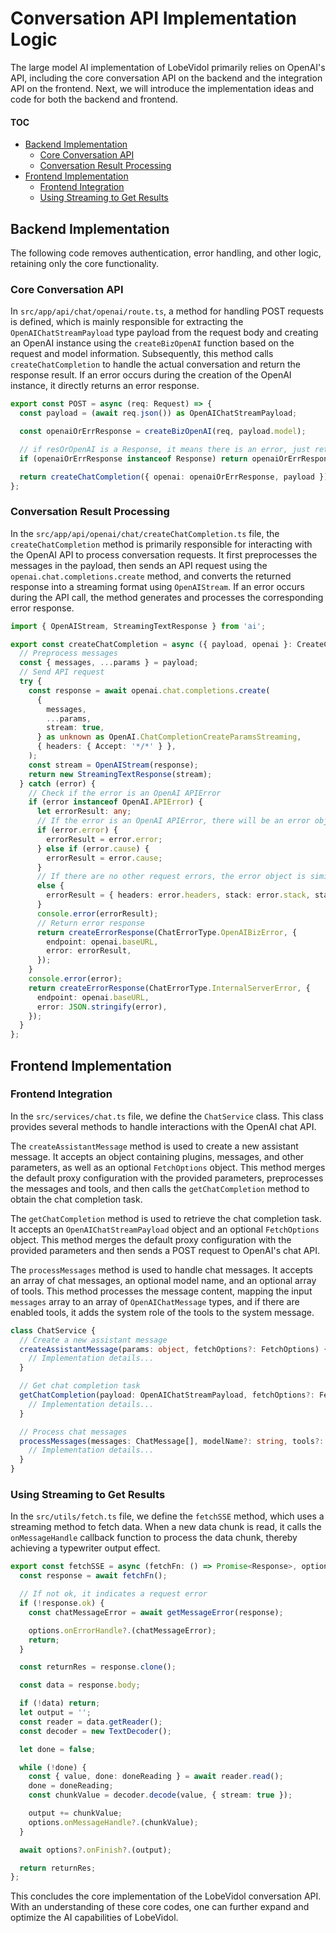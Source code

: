 # Conversation API Implementation Logic

The large model AI implementation of LobeVidol primarily relies on OpenAI's API, including the core conversation API on the backend and the integration API on the frontend. Next, we will introduce the implementation ideas and code for both the backend and frontend.

#### TOC

- [Backend Implementation](#backend-implementation)
  - [Core Conversation API](#core-conversation-api)
  - [Conversation Result Processing](#conversation-result-processing)
- [Frontend Implementation](#frontend-implementation)
  - [Frontend Integration](#frontend-integration)
  - [Using Streaming to Get Results](#using-streaming-to-get-results)

## Backend Implementation

The following code removes authentication, error handling, and other logic, retaining only the core functionality.

### Core Conversation API

In `src/app/api/chat/openai/route.ts`, a method for handling POST requests is defined, which is mainly responsible for extracting the `OpenAIChatStreamPayload` type payload from the request body and creating an OpenAI instance using the `createBizOpenAI` function based on the request and model information. Subsequently, this method calls `createChatCompletion` to handle the actual conversation and return the response result. If an error occurs during the creation of the OpenAI instance, it directly returns an error response.

```ts
export const POST = async (req: Request) => {
  const payload = (await req.json()) as OpenAIChatStreamPayload;

  const openaiOrErrResponse = createBizOpenAI(req, payload.model);

  // if resOrOpenAI is a Response, it means there is an error, just return it
  if (openaiOrErrResponse instanceof Response) return openaiOrErrResponse;

  return createChatCompletion({ openai: openaiOrErrResponse, payload });
};
```

### Conversation Result Processing

In the `src/app/api/openai/chat/createChatCompletion.ts` file, the `createChatCompletion` method is primarily responsible for interacting with the OpenAI API to process conversation requests. It first preprocesses the messages in the payload, then sends an API request using the `openai.chat.completions.create` method, and converts the returned response into a streaming format using `OpenAIStream`. If an error occurs during the API call, the method generates and processes the corresponding error response.

```ts
import { OpenAIStream, StreamingTextResponse } from 'ai';

export const createChatCompletion = async ({ payload, openai }: CreateChatCompletionOptions) => {
  // Preprocess messages
  const { messages, ...params } = payload;
  // Send API request
  try {
    const response = await openai.chat.completions.create(
      {
        messages,
        ...params,
        stream: true,
      } as unknown as OpenAI.ChatCompletionCreateParamsStreaming,
      { headers: { Accept: '*/*' } },
    );
    const stream = OpenAIStream(response);
    return new StreamingTextResponse(stream);
  } catch (error) {
    // Check if the error is an OpenAI APIError
    if (error instanceof OpenAI.APIError) {
      let errorResult: any;
      // If the error is an OpenAI APIError, there will be an error object
      if (error.error) {
        errorResult = error.error;
      } else if (error.cause) {
        errorResult = error.cause;
      }
      // If there are no other request errors, the error object is similar to a Response object
      else {
        errorResult = { headers: error.headers, stack: error.stack, status: error.status };
      }
      console.error(errorResult);
      // Return error response
      return createErrorResponse(ChatErrorType.OpenAIBizError, {
        endpoint: openai.baseURL,
        error: errorResult,
      });
    }
    console.error(error);
    return createErrorResponse(ChatErrorType.InternalServerError, {
      endpoint: openai.baseURL,
      error: JSON.stringify(error),
    });
  }
};
```

## Frontend Implementation

### Frontend Integration

In the `src/services/chat.ts` file, we define the `ChatService` class. This class provides several methods to handle interactions with the OpenAI chat API.

The `createAssistantMessage` method is used to create a new assistant message. It accepts an object containing plugins, messages, and other parameters, as well as an optional `FetchOptions` object. This method merges the default proxy configuration with the provided parameters, preprocesses the messages and tools, and then calls the `getChatCompletion` method to obtain the chat completion task.

The `getChatCompletion` method is used to retrieve the chat completion task. It accepts an `OpenAIChatStreamPayload` object and an optional `FetchOptions` object. This method merges the default proxy configuration with the provided parameters and then sends a POST request to OpenAI's chat API.

The `processMessages` method is used to handle chat messages. It accepts an array of chat messages, an optional model name, and an optional array of tools. This method processes the message content, mapping the input `messages` array to an array of `OpenAIChatMessage` types, and if there are enabled tools, it adds the system role of the tools to the system message.

```ts
class ChatService {
  // Create a new assistant message
  createAssistantMessage(params: object, fetchOptions?: FetchOptions) {
    // Implementation details...
  }

  // Get chat completion task
  getChatCompletion(payload: OpenAIChatStreamPayload, fetchOptions?: FetchOptions) {
    // Implementation details...
  }

  // Process chat messages
  processMessages(messages: ChatMessage[], modelName?: string, tools?: Tool[]) {
    // Implementation details...
  }
}
```

### Using Streaming to Get Results

In the `src/utils/fetch.ts` file, we define the `fetchSSE` method, which uses a streaming method to fetch data. When a new data chunk is read, it calls the `onMessageHandle` callback function to process the data chunk, thereby achieving a typewriter output effect.

```ts
export const fetchSSE = async (fetchFn: () => Promise<Response>, options: FetchSSEOptions = {}) => {
  const response = await fetchFn();

  // If not ok, it indicates a request error
  if (!response.ok) {
    const chatMessageError = await getMessageError(response);

    options.onErrorHandle?.(chatMessageError);
    return;
  }

  const returnRes = response.clone();

  const data = response.body;

  if (!data) return;
  let output = '';
  const reader = data.getReader();
  const decoder = new TextDecoder();

  let done = false;

  while (!done) {
    const { value, done: doneReading } = await reader.read();
    done = doneReading;
    const chunkValue = decoder.decode(value, { stream: true });

    output += chunkValue;
    options.onMessageHandle?.(chunkValue);
  }

  await options?.onFinish?.(output);

  return returnRes;
};
```

This concludes the core implementation of the LobeVidol conversation API. With an understanding of these core codes, one can further expand and optimize the AI capabilities of LobeVidol.
